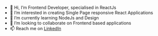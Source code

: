- 👋 Hi, I’m Frontend Developer, specialised in ReactJs
- 👀 I’m interested in creating Single Page responsive React Applications
- 🌱 I’m currently learning NodeJs and Design
- 💞️ I’m looking to collaborate on Frontend based applications
- 📫 Reach me on [LinkedIn](https://www.linkedin.com/in/--anmolarora/)

<!---
anmol9898/anmol9898 is a ✨ special ✨ repository because its `README.md` (this file) appears on your GitHub profile.
You can click the Preview link to take a look at your changes.
--->
